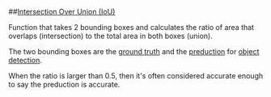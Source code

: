##[Intersection Over Union (IoU)](intersection-over-union)

Function that takes 2 bounding boxes and calculates the ratio of area that overlaps (intersection) to the total area in both boxes (union).

The two bounding boxes are the [ground truth](#ground-truth) and the [preduction](#y-hat) for [object detection](#object-detection). 

When the ratio is larger than 0.5, then it's often considered accurate enough to say the preduction is accurate. 